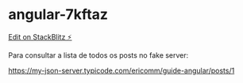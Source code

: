 # angular-7kftaz

[Edit on StackBlitz ⚡️](https://stackblitz.com/edit/angular-7kftaz)

Para consultar a lista de todos os posts no fake server:

https://my-json-server.typicode.com/ericomm/guide-angular/posts/1
